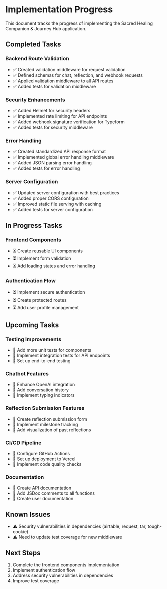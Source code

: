 # Implementation Progress

This document tracks the progress of implementing the Sacred Healing Companion & Journey Hub application.

## Completed Tasks

### Backend Route Validation

- ✅ Created validation middleware for request validation
- ✅ Defined schemas for chat, reflection, and webhook requests
- ✅ Applied validation middleware to all API routes
- ✅ Added tests for validation middleware

### Security Enhancements

- ✅ Added Helmet for security headers
- ✅ Implemented rate limiting for API endpoints
- ✅ Added webhook signature verification for Typeform
- ✅ Added tests for security middleware

### Error Handling

- ✅ Created standardized API response format
- ✅ Implemented global error handling middleware
- ✅ Added JSON parsing error handling
- ✅ Added tests for error handling

### Server Configuration

- ✅ Updated server configuration with best practices
- ✅ Added proper CORS configuration
- ✅ Improved static file serving with caching
- ✅ Added tests for server configuration

## In Progress Tasks

### Frontend Components

- ⏳ Create reusable UI components
- ⏳ Implement form validation
- ⏳ Add loading states and error handling

### Authentication Flow

- ⏳ Implement secure authentication
- ⏳ Create protected routes
- ⏳ Add user profile management

## Upcoming Tasks

### Testing Improvements

- 📅 Add more unit tests for components
- 📅 Implement integration tests for API endpoints
- 📅 Set up end-to-end testing

### Chatbot Features

- 📅 Enhance OpenAI integration
- 📅 Add conversation history
- 📅 Implement typing indicators

### Reflection Submission Features

- 📅 Create reflection submission form
- 📅 Implement milestone tracking
- 📅 Add visualization of past reflections

### CI/CD Pipeline

- 📅 Configure GitHub Actions
- 📅 Set up deployment to Vercel
- 📅 Implement code quality checks

### Documentation

- 📅 Create API documentation
- 📅 Add JSDoc comments to all functions
- 📅 Create user documentation

## Known Issues

- ⚠️ Security vulnerabilities in dependencies (airtable, request, tar, tough-cookie)
- ⚠️ Need to update test coverage for new middleware

## Next Steps

1. Complete the frontend components implementation
2. Implement authentication flow
3. Address security vulnerabilities in dependencies
4. Improve test coverage
